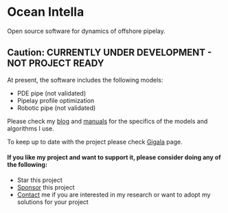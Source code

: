 # Ocean Intella

Open source software for dynamics of offshore pipelay. 

## Caution: CURRENTLY UNDER DEVELOPMENT - NOT PROJECT READY ##

At present, the software includes the following models:
* PDE pipe (not validated)
* Pipelay profile optimization
* Robotic pipe (not validated)

Please check my [blog](https://gigatskhondia.medium.com/) and [manuals](https://github.com/gigatskhondia/ocean_intella/blob/main/docs/pdfs/marine_v2.pdf) for the specifics of the models and algorithms I use.

To keep up to date with the project please check [Gigala](https://gigala.io/) page.

#### If you like my project and want to support it, please consider doing any of the following: ####
* Star this project
* [Sponsor](https://www.paypal.me/gigatskhondia) this project 
* [Contact](https://gigala.io/) me if you are interested in my research or want to adopt my solutions for your project
